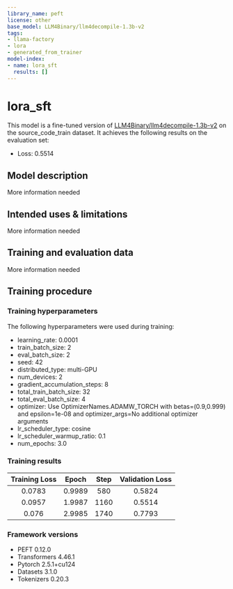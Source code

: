 ```yaml
---
library_name: peft
license: other
base_model: LLM4Binary/llm4decompile-1.3b-v2
tags:
- llama-factory
- lora
- generated_from_trainer
model-index:
- name: lora_sft
  results: []
---
```


<!-- This model card has been generated automatically according to the information the Trainer had access to. You
should probably proofread and complete it, then remove this comment. -->

# lora_sft

This model is a fine-tuned version of [LLM4Binary/llm4decompile-1.3b-v2](https://huggingface.co/LLM4Binary/llm4decompile-1.3b-v2) on the source_code_train dataset.
It achieves the following results on the evaluation set:
- Loss: 0.5514

## Model description

More information needed

## Intended uses & limitations

More information needed

## Training and evaluation data

More information needed

## Training procedure

### Training hyperparameters

The following hyperparameters were used during training:
- learning_rate: 0.0001
- train_batch_size: 2
- eval_batch_size: 2
- seed: 42
- distributed_type: multi-GPU
- num_devices: 2
- gradient_accumulation_steps: 8
- total_train_batch_size: 32
- total_eval_batch_size: 4
- optimizer: Use OptimizerNames.ADAMW_TORCH with betas=(0.9,0.999) and epsilon=1e-08 and optimizer_args=No additional optimizer arguments
- lr_scheduler_type: cosine
- lr_scheduler_warmup_ratio: 0.1
- num_epochs: 3.0

### Training results

| Training Loss | Epoch  | Step | Validation Loss |
|:-------------:|:------:|:----:|:---------------:|
| 0.0783        | 0.9989 | 580  | 0.5824          |
| 0.0957        | 1.9987 | 1160 | 0.5514          |
| 0.076         | 2.9985 | 1740 | 0.7793          |


### Framework versions

- PEFT 0.12.0
- Transformers 4.46.1
- Pytorch 2.5.1+cu124
- Datasets 3.1.0
- Tokenizers 0.20.3